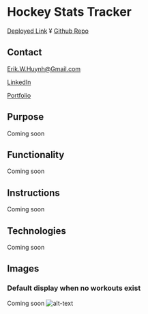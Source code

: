 # Hockey Stats Tracker

[Deployed Link](https://vast-ocean-55678.herokuapp.com/)
¥
[Github Repo](https://github.com/E-Huynh/hockey-stats-tracker)

## Contact

Erik.W.Huynh@Gmail.com

[LinkedIn](https://www.linkedin.com/in/erik-huynh-228321196/)

[Portfolio](https://e-huynh.github.io/portfolio-gram/)
## Purpose

Coming soon

## Functionality

Coming soon
        
## Instructions

Coming soon

## Technologies
Coming soon

## Images
### Default display when no workouts exist
Coming soon
![alt-text]()

